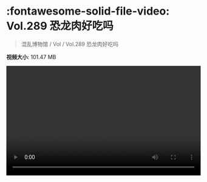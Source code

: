 # :fontawesome-solid-file-video: Vol.289 恐龙肉好吃吗

> 混乱博物馆 / Vol / Vol.289 恐龙肉好吃吗

**视频大小**: 101.47 MB

<video id="V-41672f31cd92030570aa3cbad68160e6" width="512" height="288" preload="none" playsinline webkit-playsinline></video>